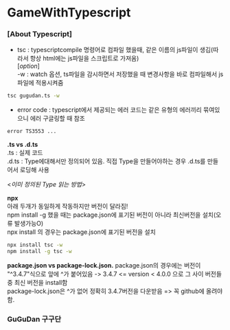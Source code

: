 # GameWithTypescript

### [About Typescript]  
- tsc : typescriptcompile 명령어로 컴파일 했을때, 같은 이름의 js파일이 생김(따라서 항상 html에는 js파일을 스크립트로 가져옴)  
  [*option*]  
  -w : watch 옵션, ts파일을 감시하면서 저장했을 때 변경사항을 바로 컴파일해서 js파일에 적용시켜줌
``` bash
tsc gugudan.ts -w
```
- error code : typescript에서 제공되는 에러 코드는 같은 유형의 에러끼리 묶여있으니 에러 구글링할 때 참조
``` bash
error TS3553 ...
```
**.ts vs .d.ts**  
.ts : 실제 코드  
.d.ts : Type에대해서만 정의되어 있음. 직접 Type을 만들어야하는 경우 .d.ts를 만들어서 로딩해 사용  

<*이미 정의된 Type 읽는 방법*>

**npx**  
아래 두개가 동일하게 작동하지만 버전이 달라짐!  
npm install -g 했을 때는 package.json에 표기된 버전이 아니라 최신버전을 설치(오류 발생가능O)  
npx install 의 경우는 package.json에 표기된 버전을 설치  
```bash
npx install tsc -w
npm install -g tsc -w
```

**package.json vs package-lock.json.**
package.json의 경우에는 버전이 "^3.4.7"식으로 앞에 ^가 붙어있음 -> 3.4.7 <= version < 4.0.0 으로 그 사이 버전들중 최신 버전을 install함  
package-lock.json은 ^가 없어 정확히 3.4.7버전을 다운받음 => 꼭 github에 올려야함.

### GuGuDan 구구단
